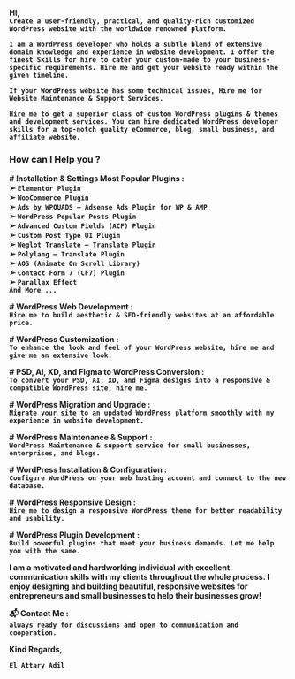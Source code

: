 **Hi,**<br/>
**`Create a user-friendly, practical, and quality-rich customized WordPress website with the worldwide renowned platform.`**<br/>

**`I am a WordPress developer who holds a subtle blend of extensive domain knowledge and experience in website development. I offer the finest Skills for hire to cater your custom-made to your business-specific requirements. Hire me and get your website ready within the given timeline.`**<br/>

**`If your WordPress website has some technical issues, Hire me for Website Maintenance & Support Services.`**<br/>

**`Hire me to get a superior class of custom WordPress plugins & themes and development services. You can hire dedicated WordPress developer skills for a top-notch quality eCommerce, blog, small business, and affiliate website.`**<br/>

### **How can I Help you ?**<br/>

**# Installation & Settings Most Popular Plugins :**<br/>
**➢ `Elementor Plugin`<br/>
➢ `WooCommerce Plugin`<br/>
➢ `Ads by WPQUADS – Adsense Ads Plugin for WP & AMP`<br/>
➢ `WordPress Popular Posts Plugin`<br/>
➢ `Advanced Custom Fields (ACF) Plugin`<br/>
➢ `Custom Post Type UI Plugin`<br/>
➢ `Weglot Translate – Translate Plugin`<br/>
➢ `Polylang – Translate Plugin`<br/>
➢ `AOS (Animate On Scroll Library)`<br/>
➢ `Contact Form 7 (CF7) Plugin`<br/>
➢ `Parallax Effect`<br/>
`And More ...`**<br/>

**#  WordPress Web Development :**<br/>
**`Hire me to build aesthetic & SEO-friendly websites at an affordable price.`**<br/>

**# WordPress Customization :**<br/>
**`To enhance the look and feel of your WordPress website, hire me and give me an extensive look.`**<br/>

**# PSD, AI, XD, and Figma to WordPress Conversion :**<br/>
**`To convert your PSD, AI, XD, and Figma designs into a responsive & compatible WordPress site, hire me.`**<br/>

**# WordPress Migration and Upgrade :**<br/>
**`Migrate your site to an updated WordPress platform smoothly with my experience in website development.`**<br/>

**# WordPress Maintenance & Support :**<br/>
**`WordPress Maintenance & support service for small businesses, enterprises, and blogs.`**<br/>

**# WordPress Installation & Configuration :**<br/>
**`Configure WordPress on your web hosting account and connect to the new database.`**<br/>

**# WordPress Responsive Design :**<br/>
**`Hire me to design a responsive WordPress theme for better readability and usability.`**<br/>

**# WordPress Plugin Development :**<br/>
**`Build powerful plugins that meet your business demands. Let me help you with the same.`**<br/>

**I am a motivated and hardworking individual with excellent communication skills with my clients throughout the whole process. I enjoy designing and building beautiful, responsive websites for entrepreneurs and small businesses to help their businesses grow!**<br/>

**📬 Contact Me :**<br/>
**`always ready for discussions and open to communication and cooperation.`**<br/>

**Kind Regards,**<br/>

**`El Attary Adil`**
